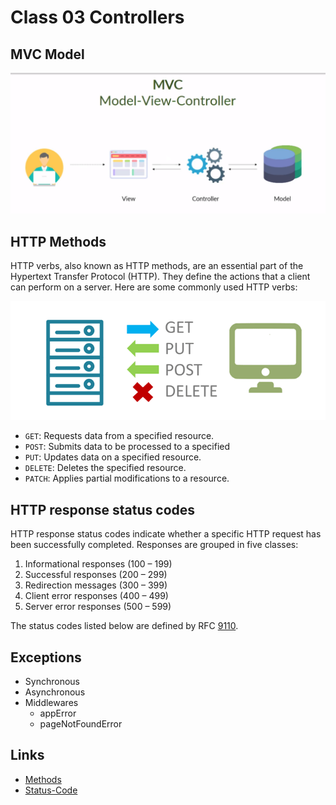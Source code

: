 # Class 03 Controllers

## MVC Model

![mvc model](../documents/mvc.png)

## HTTP Methods

HTTP verbs, also known as HTTP methods, are an essential part of the Hypertext Transfer Protocol (HTTP). They define the actions that a client can perform on a server. Here are some commonly used HTTP verbs:

![http verbs](../documents/http-verbs.png)

- `GET`: Requests data from a specified resource.
- `POST`: Submits data to be processed to a specified
- `PUT`: Updates data on a specified resource.
- `DELETE`: Deletes the specified resource.
- `PATCH`: Applies partial modifications to a resource.

## HTTP response status codes

HTTP response status codes indicate whether a specific HTTP request has been successfully completed. Responses are grouped in five classes:

1. Informational responses (100 – 199)
2. Successful responses (200 – 299)
3. Redirection messages (300 – 399)
4. Client error responses (400 – 499)
5. Server error responses (500 – 599)

The status codes listed below are defined by RFC [9110](https://httpwg.org/specs/rfc9110.html#overview.of.status.codes).

## Exceptions

- Synchronous
- Asynchronous
- Middlewares
  - appError
  - pageNotFoundError

## Links

- [Methods](https://developer.mozilla.org/en-US/docs/Web/HTTP/Methods)
- [Status-Code](https://developer.mozilla.org/en-US/docs/Web/HTTP/Status)
